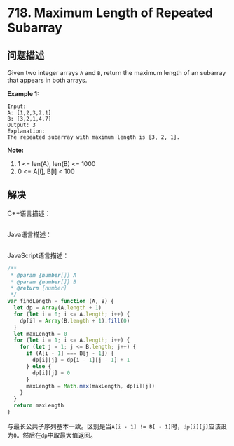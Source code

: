 # 718. Maximum Length of Repeated Subarray

## 问题描述

Given two integer arrays `A` and `B`, return the maximum length of an subarray that appears in both arrays.

**Example 1:**

```
Input:
A: [1,2,3,2,1]
B: [3,2,1,4,7]
Output: 3
Explanation: 
The repeated subarray with maximum length is [3, 2, 1].
```

**Note:**

1. 1 <= len(A), len(B) <= 1000
2. 0 <= A[i], B[i] < 100

## 解决

C++语言描述：

```c++

```

Java语言描述：

```java

```

JavaScript语言描述：

```javascript
/**
 * @param {number[]} A
 * @param {number[]} B
 * @return {number}
 */
var findLength = function (A, B) {
  let dp = Array(A.length + 1)
  for (let i = 0; i <= A.length; i++) {
    dp[i] = Array(B.length + 1).fill(0)
  }
  let maxLength = 0
  for (let i = 1; i <= A.length; i++) {
    for (let j = 1; j <= B.length; j++) {
      if (A[i - 1] === B[j - 1]) {
        dp[i][j] = dp[i - 1][j - 1] + 1
      } else {
        dp[i][j] = 0
      }
      maxLength = Math.max(maxLength, dp[i][j])
    }
  }
  return maxLength
}

```

与最长公共子序列基本一致。区别是当``A[i - 1] != B[ - 1]``时，``dp[i][j]``应该设为``0``。然后在``dp``中取最大值返回。